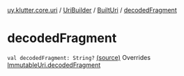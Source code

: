 [uy.klutter.core.uri](../../index.md) / [UriBuilder](../index.md) / [BuiltUri](index.md) / [decodedFragment](.)


# decodedFragment

`val decodedFragment: String?` [(source)](https://github.com/kohesive/klutter/blob/master/core-jdk6/src/main/kotlin/uy/klutter/core/uri/UriBuilder.kt#L287)
Overrides [ImmutableUri.decodedFragment](../../-immutable-uri/decoded-fragment.md)


